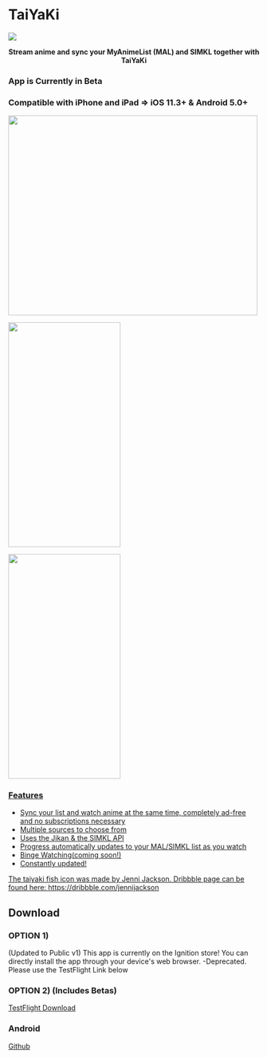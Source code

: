 # TaiYaKi

<img src="https://github.com/Michael24884/TaiYaKiAnime/blob/master/Reference/finalizer.svg">


<p align="center">
  <strong>Stream anime and sync your MyAnimeList (MAL) and SIMKL together with TaiYaKi</strong>
</p>

### App is Currently in Beta

### Compatible with iPhone and iPad => iOS 11.3+ & Android 5.0+
<img src="https://github.com/Michael24884/TaiYaKiAnime/blob/master/IMG_0062.JPG" align="center" height="400" width="500">

<a href="Detailed"><img src="https://github.com/Michael24884/TaiYaKiAnime/blob/master/iVBORw0KGgoAAAANSUhEUgAABS0AAAo4CAYAAAC8JoK%2BAAABgmlDQ1BzUkdCIElFQzYxOTY2LTIu-2.PNG" align="center" height="450" width="225" >


<a href="List"><img src="https://github.com/Michael24884/TaiYaKiAnime/blob/master/iVBORw0KGgoAAAANSUhEUgAABS0AAAo4CAYAAAC8JoK+AAABgmlDQ1BzUkdCIElFQzYxOTY2LTIu-2 2.PNG" align="center" height="450" width="225">



  ### Features

  * Sync your list and watch anime at the same time, completely ad-free and no subscriptions necessary
  * Multiple sources to choose from
  * Uses the Jikan & the SIMKL API
  * Progress automatically updates to your MAL/SIMKL list as you watch
  * Binge Watching(coming soon!)
  * Constantly updated!
  
  The taiyaki fish icon was made by Jenni Jackson. Dribbble page can be found here: https://dribbble.com/jennijackson
  

 ## Download

### OPTION 1)
   (Updated to Public v1)
  This app is currently on the Ignition store! You can directly install the app through your device's web browser.
   -Deprecated. Please use the TestFlight Link below 
  
### OPTION 2) (Includes Betas)
  [TestFlight Download]()

### Android 
[Github](https://github.com/Michael24884/TaiYaKiAnime/releases/latest)

